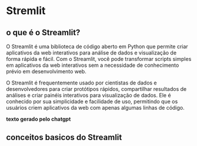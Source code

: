 # Stremlit

## o que é o Streamlit?

O Streamlit é uma biblioteca de código aberto em Python que permite criar aplicativos da web interativos para análise de dados e visualização de forma rápida e fácil. Com o Streamlit, você pode transformar scripts simples em aplicativos da web interativos sem a necessidade de conhecimento prévio em desenvolvimento web.

O Streamlit é frequentemente usado por cientistas de dados e desenvolvedores para criar protótipos rápidos, compartilhar resultados de análises e criar painéis interativos para visualização de dados. Ele é conhecido por sua simplicidade e facilidade de uso, permitindo que os usuários criem aplicativos da web com apenas algumas linhas de código.

**texto gerado pelo chatgpt**

## conceitos basicos do Streamlit


